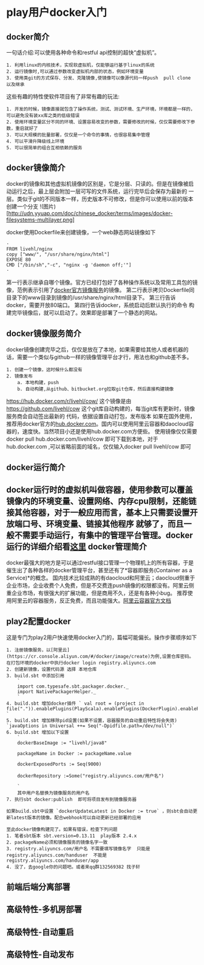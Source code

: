 play用户docker入门
=============

docker简介
-----------
一句话介绍:可以使用各种命令和restful api控制的超快“虚拟机”。

    1. 利用linux的内核技术，实现软虚拟机，仅能够运行基于linux的系统
    2. 运行镜像时,可以通过参数改变虚拟机内部的状态，例如环境变量
    3. 使用类git的方式保存、分发、克隆镜像,使镜像可以像源代码一样push  pull clone 以及继承

这些有趣的特性使软件项目有了非常有趣的玩法:

    1. 开发的时候，镜像直接就包含了操作系统，测试、测试环境、生产环境，环境都是一样的，可以避免没有装xx库之类的低级错误
    2. 使用环境变量区分不同的环境、设置容易改变的参数，需要修改的时候，仅仅需要修改下参数，重启就好了
    3. 可以大规模的批量部署，仅仅是一个命令的事情，也很容易集中管理
    4. 可以平滑升降级线上环境
    5. 可以很简单的组合互相依赖的服务

docker镜像简介
-----------
docker的镜像和其他虚拟机镜像的区别是，它是分层、只读的。但是在镜像被启动运行之后，最上层会附加一层可写的文件系统，运行完毕后会保存为最新的
 一层。类似于git的不同版本一样，历史版本不可修改，但是你可以使用以前的版本创建一个分支 !(图片)[http://udn.yyuap.com/doc/chinese_docker/terms/images/docker-filesystems-multilayer.png]

docker使用Dockerfile来创建镜像，一个web静态网站镜像如下

    ·
    FROM livehl/nginx
    copy ["www/", "/usr/share/nginx/html"]
    EXPOSE 80
    CMD ["/bin/sh","-c", "nginx -g 'daemon off;'"]
    ·
第一行表示继承自哪个镜像。官方已经打包好了各种操作系统以及常用工具包的镜像，范例表示引用了[docker官方镜像服务](https://hub.docker.com/r/livehl/nginx/)的镜像。
第二行表示拷贝Dockerfile同目录下的www目录到镜像的/usr/share/nginx/html目录下。
第三行告诉docker，需要开放80端口。
第四行告诉docker，系统启动后默认执行的命令
构建完毕镜像后，就可以启动了。效果即是部署了一个静态的网站。

docker镜像服务简介
-----------
docker镜像创建完毕之后，仅仅是放在了本地，如果需要给其他人或者机器的话，需要一个类似与github一样的镜像管理平台才行，用法也和github差不多。

    1. 创建一个镜像，这时候什么都没有
    2. 镜像发布
        a. 本地构建，push
        b. 自动构建,从github、bitbucket.org拉取git仓库，然后直接构建镜像
   https://hub.docker.com/r/livehl/cow/  这个镜像是由 https://github.com/livehl/cow   这个git库自动构建的，每当git库有更新时，镜像服务商会自动签出最新的
代码，依据设置自动打包，发布版本
如果在国外使用，推荐用docker官方的[hub.docker.com](hub.docker.com)。国内可以使用阿里云容器和daocloud容器的，速度快。当然项目小还是使用hub.docker.com方便些。
使用镜像仅仅需要docker pull hub.docker.com/livehl/cow 即可下载到本地，对于hub.docker.com ,可以省略前面的域名，仅仅输入docker pull livehl/cow 即可

docker运行简介
-----------
docker运行时的虚拟机叫做容器，使用参数可以覆盖镜像内的环境变量、设置网络、内存cpu限制，还能链接其他容器，对于一般应用而言，基本上只需要设置开放端口号、环境变量、链接其他程序
就够了，而且一般不需要手动运行，有集中的管理平台管理。docker运行的详细介绍看[这里](http://dockone.io/article/152)
docker管理简介
-----------
docker最强大的地方是可以通过restful接口管理一个物理机上的所有容器，于是催生出了各种各样的docker管理平台，甚至还有了*容器即服务(Container as a Service)*的概念。
国内技术比较成熟的有daocloud和阿里云；daocloud侧重于企业市场，企业收费个人免费，但是不交费连push镜像的权限都没有。阿里云侧重企业市场，有很强大的扩展功能，但是商用不久，还是有各种小bug。
推荐使用阿里云的容器服务，反正免费，而且功能强大。[阿里云容器官方文档](https://help.aliyun.com/product/25972.html)

play2配置docker
-----------
这是专门为play2用户快速使用docker入门的，篇幅可能偏长。操作步骤顺序如下

    1. 注册镜像服务，以[阿里云](https://cr.console.aliyun.com/#/docker/image/create)为例,设置仓库密码。在打包环境的docker中执行docker login registry.aliyuncs.com  
    2. 创建新镜像，设置代码源 选择 本地仓库
    3. build.sbt 中添加引用
        `
        import com.typesafe.sbt.packager.docker._
        import NativePackagerHelper._
        `
    4. build.sbt 增加docker插件 ` val root = (project in file(".")).enablePlugins(PlayScala).enablePlugins(DockerPlugin).enablePlugins(JavaAppPackaging) `
    5. build.sbt 增加移除pid设置(如果不设置，容器服务的自动重启特性将会失效)    `javaOptions in Universal ++= Seq("-Dpidfile.path=/dev/null")`
    6. build.sbt 增加以下设置
        `
        dockerBaseImage := "livehl/java8"

        packageName in Docker := packageName.value

        dockerExposedPorts := Seq(9000)

        dockerRepository :=Some("registry.aliyuncs.com/用户名")

        `
        其中用户名替换为镜像服务的用户名
    7. 执行sbt docker:publish  即可将项目发布到镜像服务器

    如果build.sbt中设置 `dockerUpdateLatest in Docker := true` ，则sbt会自动更新latest版本的镜像。配合webhook可以自动更新已经部署的应用

    至此docker镜像构建完了。如果有错误，检查下列问题
    1. 笔者sbt版本 sbt.version=0.13.11  play版本 2.4.x
    2. packageName必须和镜像服务的镜像名字一致
    3. registry.aliyuncs.com/用户名 不需要填写镜像名字  只能是registry.aliyuncs.com/handuser  不能是 registry.aliyuncs.com/handuser/app
    4. 没了，去google你的问题吧。或者来qq群132569382 找子轩


前端后端分离部署
-----------
高级特性-多机房部署
-----------
高级特性-自动重启
-----------
高级特性-自动发布
-----------
